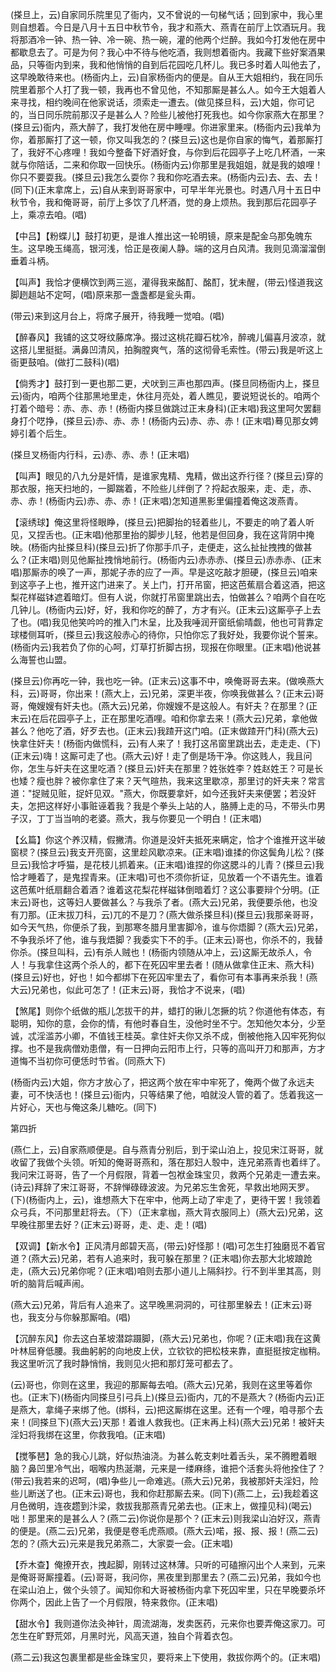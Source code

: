 <!-- { "loadSidebar": true } -->
(搽旦上，云)自家同乐院里见了衙内，又不曾说的一句梯气话；回到家中，我心里则自想着。今日是八月十五日中秋节令，我才和燕大、燕青在前厅上饮酒玩月。我将那酒冷一钟、热一钟、冷一碗、热一碗，灌的他两个烂醉。我如今打发他在房中都歇息去了。可是为何？我心中不待与他吃酒，我则想着衙内。我藏下些好案酒果品，只等衙内到来，我和他悄悄的自到后花园吃几杯儿。我已多时着人叫他去了，这早晚敢待来也。(杨衙内上，云)自家杨衙内的便是。自从王大姐相约，我在同乐院里着那个人打了我一顿，我再也不曾见他，不知那厮是甚么人。如今王大姐着人来寻找，相约晚间在他家说话，须索走一遭去。(做见搽旦科，云)大姐，你可记的，当日同乐院前那汉子是甚么人？险些儿被他打死我也。如今你家燕大在那里？(搽旦云)衙内，燕大醉了，我打发他在房中睡哩。你进家里来。(杨衙内云)我单为你，着那厮打了这一顿，你又叫我怎的？(搽旦云)这也是你自家的悔气，着那厮打了，我好不心疼哩！我如今整备下好酒好食，与你到后花园亭子上吃几杯酒，一来就与你陪话，二来和你取一回快乐。(杨衙内云)你那里是我姐姐，就是我的娘哩！你只不要耍我。(搽旦云)我怎么耍你？我和你吃酒去来。(杨衙内云)去、去、去！(同下)(正末拿席上，云)自从来到哥哥家中，可早半年光景也。时遇八月十五日中秋节令，我和俺哥哥，前厅上多饮了几杯酒，觉的身上烦热。我到那后花园亭子上，乘凉去咱。(唱)

【中吕】【粉蝶儿】鼓打初更，是谁人推出这一轮明镜，原来是配金乌那兔魄东生。这早晚玉绳高，银河浅，恰正是夜阑人静。端的这月白风清。我则见滴溜溜倒垂着斗柄。

【叫声】我恰才便横饮到两三巡，灌得我来酩酊、酩酊，犹未醒，(带云)怪道我这脚趔趄站不定呵，(唱)原来那一盏盏都是瓮头甭。

(带云)来到这月台上，将席子展开，待我睡一觉咱。(唱)

【醉春风】我铺的这艾呀纹藤席净。掇过这桃花瓣石枕冷，醉魂儿偏喜月波凉，就这搭儿里挺挺。满鼻凹清风，拍胸膛爽气，落的这彻骨毛索性。(带云)我是听这上衙更鼓咱。(做打二鼓科)(唱)

【倘秀才】鼓打到一更也那二更，犬吠到三声也那四声。(搽旦同杨衙内上，搽旦云)衙内，咱两个往那黑地里走，休往月亮处，着人瞧见，要说短说长的。咱两个打着个暗号：赤、赤、赤！(杨衙内搽旦做跳过正末身科)(正末唱)我这里呵欠罢翻身打个呓挣，(搽旦云)赤、赤、赤！(杨衙内云)赤、赤、赤！(正末唱)蓦见那女娉婷引着个后生。

(搽旦叉杨衙内行科，云)赤、赤、赤！(正末唱)

【叫声】眼见的八九分是奸情，是谁家鬼精、鬼精，做出这乔行径？(搽旦云)穿的那衣服，拖天扫地的，一脚踹着，不险些儿绊倒了？捋起衣服来，走、走，赤、赤、赤！(杨衙内云)赤、赤、赤！(正末唱)怎知道黑影里偏撞着俺这泼燕青。

【滚绣球】俺这里将怪眼睁，(搽旦云)把脚抬的轻着些儿，不要走的响了着人听见，又捏舌也。(正末唱)他那里抬的脚步儿轻，他若是但回身，我在这背阴中掩映。(杨衙内扯搽旦科)(搽旦云)折了你那手爪子，走便走，这么扯扯拽拽的做甚么？(正末唱)则见他厮扯拽悄地前行。(杨衙内云)赤赤赤、(搽旦云)赤赤赤、(正末唱)那厮赤的唤了一声，那妮子赤的应了一声。早是这吃敲才胆硬，(搽旦云)咱来到这亭子上也，推开这门进来了。关上门，打开吊窗，把这芭蕉扇合着这酒，把这梨花样磁钵遮着暗灯。但有人说，你就打吊窗里跳出去，怕做甚么？咱两个自在吃几钟儿。(杨衙内云)好，好，我和你吃的醉了，方才有兴。(正末云)这厮亭子上去了也。(唱)我见他笑吟吟的推入门木呈，比及我唾润开窗纸偷晴觑，他也可背靠定球楼侧耳听，(搽旦云)我这般赤心的待你，只怕你忘了我好处，我要你说个誓来。(杨衙内云)我若负了你的心呵，灯草打折脚古拐，现报在你眼里。(正末唱)他说甚么海誓也山盟。

(搽旦云)你再吃一钟，我也吃一钟。(正末云)这事不中，唤俺哥哥去来。(做唤燕大科，云)哥哥，你出来！(燕大上，云)兄弟，深更半夜，你唤我做甚么？(正末云)哥哥，俺嫂嫂有奸夫也。(燕大云)兄弟，你嫂嫂不是这般人。有奸夫？在那里？(正末云)在后花园亭子上，正在那里吃酒哩。咱和你拿去来！(燕大云)兄弟，拿他做甚么？他吃了酒，好歹去也。(正末云)我蹅开这门咱。(正末做蹅开门科)(燕大云)快拿住奸夫！(杨衙内做慌科，云)有人来了！我打这吊窗里跳出去，走走走、(下)(正末云)嗨！这厮可走了也。(燕大云)好！走了倒是场干净。你这贱人，我且问你，怎生与奸夫在这里吃酒？(搽旦云)奸夫在那里？姓张姓李？姓赵姓王？可是长也矮？瘦也胖？被你拿住了来？天气暄热，我来这里歇凉，那里讨的奸夫来？常言道："捉贼见赃，捉奸见双。"燕大，你既要拿奸，如今还我奸夫来便罢；若没奸夫，怎把这样好小事赃诬着我？我是个拳头上站的人，胳膊上走的马，不带头巾男子汉，丁丁当当响的老婆。燕大，我与你要见一个明白！(正末唱)

【幺篇】你这个养汉精，假撇清。你道是没奸夫抵死来瞒定，恰才个谁推开这半破窗棂？(搽旦云)我支开亮窗，这里趁风歇凉来。(正末唱)谁揉的你这鬓角儿松？(搽旦云)我恰才呼猫，是花枝儿抓着来。(正末唱)谁捏的你这腮斗的儿青？(搽旦云)我恰才睡着了，是鬼捏青来。(正末唱)可也不须你折证，见放着一个不语先生。谁着这芭蕉叶纸扇翻合着酒？谁着这花梨花样磁钵倒暗着灯？这公事要辩个分明。(正末云)哥也，这等妇人要做甚么？与我杀了者。(燕大云)兄弟，我便要杀他，也没有刀那。(正末拔刀科，云)兀的不是刀？(燕大做杀搽旦科)(搽旦云)我那亲哥哥，如今天气热，你便杀了我，到那寒冬腊月里害脚冷，谁与你焐脚？(燕大云)兄弟，不争我杀坏了他，谁与我焐脚？我委实下不的手。(正末云)哥也，你杀不的，我替你杀。(搽旦叫科，云)有杀人贼也！(杨衙内领随从冲上，云)这厮无故杀人，令人！与我拿住这两个杀人的，都下在死囚牢里去者！(随从做拿住正末、燕大科)(搽旦云)好也，好也！如今都绑下在死囚牢里去了，看你可有本事再来杀我！(燕大云)兄弟也，似此可怎了！(正末云)哥，我恰才不说来，(唱)

【煞尾】则你个纸做的瓶儿怎拔干的井，蜡打的锹儿怎撅的坑？你道他有体态，有聪明，知你的意，会你的情，有他时春自生，没他时坐不宁。怎知他欠本分，少至诚，忒淫滥苏小卿，不值钱王桂英。拿住奸夫你又杀不成，倒被他拖入囚牢死狗似撑。也不是我病僧劝患僧，有一日押向云阳市上行，只等的高叫开刀和那声，方才道悔不当初你可便恁时节省。(同燕大下)

(杨衙内云)大姐，你方才放心了，把这两个放在牢中牢死了，俺两个做了永远夫妻，可不快活也！(搽旦云)衙内，只等结果了他，咱就没人管的着了。恁着我这一片好心，天也与俺这条儿糖吃。(同下)

第四折

(燕仁上，云)自家燕顺便是。自与燕青分别后，到于梁山泊上，投见宋江哥哥，就收留了我做个头领。听知的俺哥哥燕和，落在那妇人彀中，连兄弟燕青也着绊了。我问宋江哥哥，告了一个月假限，背着一包袱金珠宝贝，救两个兄弟走一遭去来。(诗云)拜辞了宋江哥哥，不辞惮碌碌波波。为兄弟忘生舍死，早救出地网天罗。(下)(杨衙内上，云)，谁想燕大下在牢中，他两上动了牢走了，更待干罢！我领着众弓兵，不问那里赶将去。（下）（正末拿枷，燕大背衣服同上）(燕大云)兄弟，这早晚往那里去好？(正末云)哥哥，走、走、走！(唱)

【双调】【新水令】正风清月郎碧天高，(带云)好怪那！(唱)可怎生打独磨觅不着官道？(燕大云)兄弟，若有人追来时，我可躲在那里？(正末唱)你去那大北坡踉跄走，(燕大云)兄弟你呢？(正末唱)咱则去那小道儿上隔斜抄。行不到半里其高，则听的脑背后喊声闹。

(燕大云)兄弟，背后有人追来了。这早晚黑洞洞的，可往那里躲去！(正末云)哥也，我支分与你躲那厮咱。(唱)

【沉醉东风】你去这白革坡潜踪蹑脚，(燕大云)兄弟也，你呢？(正末唱)我在这黄叶林屈脊低腰。我曲躬躬的向地皮上伏，立钦钦的把松枝来靠，直挺挺按定枷稍。我这里听沉了我时静悄悄，我则见火把和那灯笼可都去了。

(云)哥也，你则在这里，我迎的那厮每去咱。(燕大云)兄弟，我则在这里等着你也。(正末下)(杨衙内同搽旦引弓兵上)(搽旦云)衙内，兀的不是燕大？(杨衙内云)正是燕大，拿绳子来绑了他。(绑科，云)把这厮绑在这里。还有一个哩，咱寻那个去来！(同搽旦下)(燕大云)天那！着谁人救我也。(正末再上科)(燕大云)兄弟！被奸夫淫妇将我绑在这里，你救我咱。(正末唱)

【搅筝琶】急的我心儿跳，好似热油浇。为甚么乾支剌吐着舌头，呆不腾瞪着眼脑？鼻凹里冷气出，咽喉内热涎潮，元来是一缕麻绦，谁把个活套头将他拴住了？(带云)我若来的迟呵，(唱)争些儿一命难逃。(燕大云)兄弟，我被那奸夫淫妇，险些儿断送了也。(正末云)哥也，我和你赶那厮去来。(同下)(燕二上，云)我趁着这月色微明，连夜趱到汴梁，救拔我那燕青兄弟去也。(正末上，做撞见科)(喝云)咄！那里来的是甚么人？(燕二云)你说你是那个？(正末云)则我梁山泊好汉，燕青的便是。(燕二云)兄弟，我便是卷毛虎燕顺。(燕大云)喏，报、报、报！(燕二云)怎的？(燕大云)元来是我兄弟燕二，大家耍一会。(正末唱)

【乔木查】俺撩开衣，拽起脚，刚转过这林薄。只听的可磕擦闪出个人来到，元来是俺哥哥厮撞着。(云)哥哥，我问你，黑夜里到那里去？(燕二云)兄弟，我如今也在梁山泊上，做个头领了。闻知你和大哥被杨衙内拿下死囚牢里，只在早晚要杀坏你两个，因此上告了一个月假限，特来救你。(正末唱)

【甜水令】我则道你法灸神针，周流湖海，发卖医药，元来你也要弄俺这家刀。可怎生在旷野荒郊，月黑时光，风高天道，独自个背着衣包。

(燕二云)我这包裹里都是些金珠宝贝，要将来上下使用，救拔你两个的。(正末唱)


